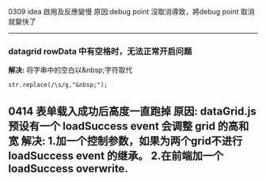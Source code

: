 0309 idea 啟用及反應變慢
原因:debug point 沒取消導致，將debug point 取消就變快了 

-----
### datagrid rowData 中有空格时，无法正常开启问题

__解决:__ 将字串中的空白以\&nbsp;字符取代

 `str.replace(/\s/g,"&nbsp;");`
 
0414 表单载入成功后高度一直跑掉
原因: dataGrid.js 预设有一个 loadSuccess event 会调整 grid 的高和宽
__解决:__ 
1.加一个控制参数，如果为两个grid不进行 loadSuccess event 的继承。
2.在前端加一个 loadSuccess overwrite. 
-----

